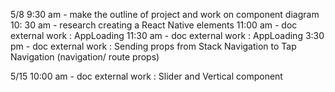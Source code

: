 5/8
9:30 am - make the outline of project and work on component diagram
10: 30 am - research creating a React Native elements
11:00 am - doc external work : AppLoading
11:30 am - doc external work : AppLoading
3:30 pm - doc external work : Sending props from Stack Navigation to Tap Navigation (navigation/ route props)

5/15
10:00 am - doc external work : Slider and Vertical component
